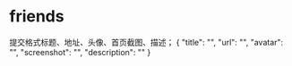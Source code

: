 # friends

提交格式标题、地址、头像、首页截图、描述；
{
    "title": "",
    "url": "",
    "avatar": "",
    "screenshot": "",
    "description": ""
}
